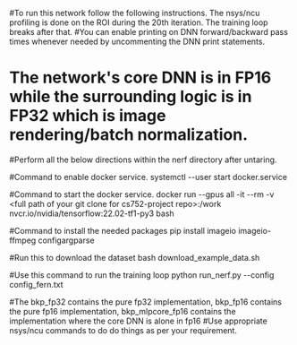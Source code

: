 #To run this network follow the following instructions. The nsys/ncu profiling is done on the ROI during the 20th iteration. The training loop breaks after that.
#You can enable printing on DNN forward/backward pass times whenever needed by uncommenting the DNN print statements. 
# The network's core DNN is in FP16 while the surrounding logic is in FP32 which is image rendering/batch normalization.

#Perform all the below directions within the nerf directory after untaring.

#Command to enable docker service.
systemctl --user start docker.service

#Command to start the docker service.
docker run --gpus all -it --rm -v \<full path of your git clone for cs752-project repo\>:/work nvcr.io/nvidia/tensorflow:22.02-tf1-py3 bash

#Command to install the needed packages
pip install imageio imageio-ffmpeg configargparse

#Run this to download the dataset
bash download_example_data.sh

#Use this command to run the training loop
python run_nerf.py --config config_fern.txt

#The bkp_fp32 contains the pure fp32 implementation, bkp_fp16 contains the pure fp16 implementation, bkp_mlpcore_fp16 contains the implementation where the core DNN is alone in fp16
#Use appropriate nsys/ncu commands to do do things as per your requirement.
